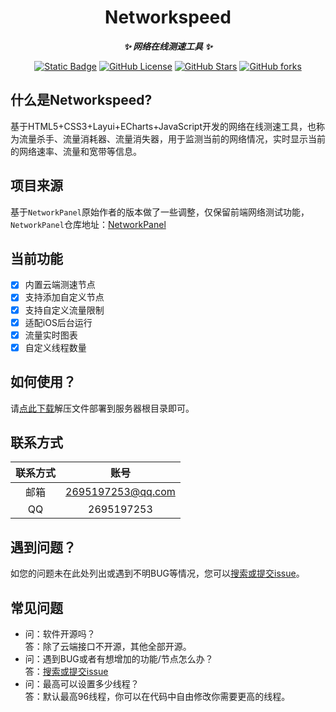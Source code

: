 <div align="center">

# Networkspeed

***✨ 网络在线测速工具 ✨***</div>
<p align="center">
  <a href="https://github.com/hzh888/picocr"><img alt="Static Badge" src="https://img.shields.io/badge/Python-3.10-8A2BE2?style=flat"></a>
  <a href="https://github.com/hzh888/picocr"><img alt="GitHub License" src="https://img.shields.io/github/license/hzh888/networkspeed"></a>
  <a href="https://github.com/hzh888/picocr"><img alt="GitHub Stars" src="https://img.shields.io/github/stars/hzh888/networkspeed?style=flat"></a>
  <a href="https://github.com/hzh888/picocr"><img alt="GitHub forks" src="https://img.shields.io/github/forks/hzh888/networkspeed?style=flat"></a>
</p>

## 什么是Networkspeed?
基于HTML5+CSS3+Layui+ECharts+JavaScript开发的网络在线测速工具，也称为流量杀手、流量消耗器、流量消失器，用于监测当前的网络情况，实时显示当前的网络速率、流量和宽带等信息。

## 项目来源
基于`NetworkPanel`原始作者的版本做了一些调整，仅保留前端网络测试功能，`NetworkPanel`仓库地址：[NetworkPanel](https://github.com/ljxi/NetworkPanel)

## 当前功能
- [x] 内置云端测速节点
- [x] 支持添加自定义节点
- [x] 支持自定义流量限制
- [x] 适配iOS后台运行
- [x] 流量实时图表
- [x] 自定义线程数量

## 如何使用？
请[点此下载](https://github.com/hzh888/networkspeed/archive/refs/heads/main.zip)解压文件部署到服务器根目录即可。

## 联系方式
| 联系方式 | 账号 |
| :-----: | :-----: |
| 邮箱 | 2695197253@qq.com |
| QQ | 2695197253 |

## 遇到问题？
如您的问题未在此处列出或遇到不明BUG等情况，您可以[搜索或提交issue](https://github.com/hzh888/networkspeed/issues)。

## 常见问题
- 问：软件开源吗？  
  答：除了云端接口不开源，其他全部开源。
- 问：遇到BUG或者有想增加的功能/节点怎么办？  
  答：[搜索或提交issue](https://github.com/hzh888/networkspeed/issues)
- 问：最高可以设置多少线程？   
  答：默认最高96线程，你可以在代码中自由修改你需要更高的线程。
